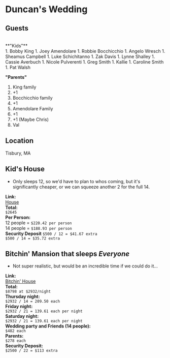 # Duncan's Wedding
## Guests
<br>
**"Kids"**
<br>
1. Bobby King
1. Joey Amendolare
1. Robbie Bocchicchio
1. Angelo Wresch
1. Sheamus Campbell
1. Luke Schichitanno
1. Zak Davis
1. Lynne Shalley
1. Cassie Averbuch
1. Nicole Pulverenti
1. Greg Smith
1. Kallie
1. Caroline Smith
1. Pat Walsh
<br>

**"Parents"**
<br>
1. King family
1. +1
1. Bocchicchio family
1. +1
1. Amendolare Family
1. +1
1. +1 (Maybe Chris)
1. Val

## Location
Tisbury, MA

## Kid's House
- Only sleeps 12, so we'd have to plan to whos coming, but it's significantly cheaper, or we can squeeze another 2 for the full 14.


**Link:**
<br>
[House](https://www.airbnb.com/rooms/6613845?checkin=09%2F14%2F2016&checkout=09%2F18%2F2016&guests=12&s=w5p0N9eC)
<br>
**Total:**
<br>
`$2645`
<br>
**Per Person:**
<br>
12 people = `$220.42 per person`
<br>
14 people = `$188.93 per person`
<br>
**Security Deposit**
`$500 / 12 = $41.67 extra`
<br>
`$500 / 14 = $35.72 extra`
<br>


## Bitchin' Mansion that sleeps _Everyone_
- Not super realistic, but would be an incredible time if we could do it...

**Link:**<br>
[Bitchin' House](https://www.airbnb.com/rooms/2894824?checkin=09%2F15%2F2016&checkout=09%2F18%2F2016&guests=16&s=uSnL9PtB)
<br>
**Total:**
<br>
`$8798 at $2932/night`
<br>
**Thursday night:**
<br>
`$2932 / 14 = 209.50 each`
<br>
**Friday night:**
<br>
`$2932 / 21 = 139.61 each per night`
<br>
**Saturday night:**
<br>
`$2932 / 21 = 139.61 each per night`
<br>
**Wedding party and Friends (14 people):**
<br>
`$482 each`
<br>
**Parents:**
<br>
`$278 each`
<br>
**Security Deposit:**
<br>
`$2500 / 22 = $113 extra`
